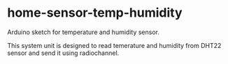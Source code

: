 # home-sensor-temp-humidity
Arduino sketch for temperature and humidity sensor.

This system unit is designed to read temerature and humidity from DHT22 sensor and send it using radiochannel.